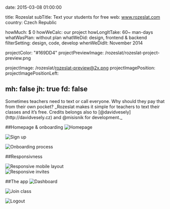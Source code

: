 date: 2015-03-08 01:00:00

title: Rozeslat
subTitle: Text your students for free
web: www.rozeslat.com
country: Czech Republic

howMuch: $ 0
howWeCalc: our project
howLongItTake: 60~ man-days
whatWasPlan: without plan
whatWeDid: design, frontend & backend
filterSetting: design, code, develop
whenWeDidIt: November 2014

projectColor: "#169DD4"
projectPreviewImage: /rozeslat/rozeslat-project-preview.png

projectImage: /rozeslat/rozeslat-preview@2x.png
projectImagePosition:
projectImagePositionLeft:

mh: false
jh: true
fd: false
---



<div id="description" class="description">
Sometimes teachers need to text or call everyone. Why should they pay that from their own pocket?
_Rozeslat makes it simple for teachers to text their classes and it’s free. Credits belongs also to [@davidvesely](http://davidvesely.cz) and @misisnik for development._
</div>

##Homepage & onboarding
<img class="lazyload container-page"
  data-src="/rozeslat/rozeslat-home.png"
  data-srcset="/rozeslat/rozeslat-home@2x.png 2000w,
          /rozeslat/rozeslat-home.png 1280w,
          /rozeslat/rozeslat-home@small.png 800w,"
  sizes="100%"
  alt="Homepage">

<img class="lazyload container-page"
  data-src="/rozeslat/rozeslat-signup.png"
  data-srcset="/rozeslat/rozeslat-signup@2x.png 2000w,
          /rozeslat/rozeslat-signup.png 1280w,
          /rozeslat/rozeslat-signup@small.png 800w,"
  sizes="100%"
  alt="Sign up">

<img class="lazyload container-page"
  data-src="/rozeslat/rozeslat-firstclass.png"
  data-srcset="/rozeslat/rozeslat-firstclass@2x.png 2000w,
          /rozeslat/rozeslat-firstclass.png 1280w,
          /rozeslat/rozeslat-firstclass@small.png 800w,"
  sizes="100%"
  alt="Onboarding process">


##Responsivness
<div class="portraits">
  <div class="portrait left">
    <img class="lazyload mobile-portrait"
    data-src="/rozeslat/rozeslat-mobile-app.png"
    data-srcset="/rozeslat/rozeslat-mobile-app@2x.png 2000w,
            /rozeslat/rozeslat-mobile-app.png 1280w,
            /rozeslat/rozeslat-mobile-app.png 800w,"
    sizes="100%"
    alt="Responsive mobile layout">
  </div>
  <div class="portrait right">
    <img class="lazyload mobile-portrait"
    data-src="/rozeslat/rozeslat-mobile-invites.png"
    data-srcset="/rozeslat/rozeslat-mobile-invites@2x.png 2000w,
            /rozeslat/rozeslat-mobile-invites.png 1280w,
            /rozeslat/rozeslat-mobile-invites.png 800w,"
    sizes="100%"
    alt="Responsive invites">
  </div>
</div>

##The app
<img class="lazyload container-page left"
  data-src="/rozeslat/rozeslat-app.png"
  data-srcset="/rozeslat/rozeslat-app@2x.png 2000w,
          /rozeslat/rozeslat-app.png 1280w,
          /rozeslat/rozeslat-app.png 800w,"
  sizes="100%"
  alt="Dashboard">

<img class="lazyload container-page right"
  data-src="/rozeslat/rozeslat-join.png"
  data-srcset="/rozeslat/rozeslat-join@2x.png 2000w,
          /rozeslat/rozeslat-join.png 1280w,
          /rozeslat/rozeslat-join.png 800w,"
  sizes="100%"
  alt="Join class">

<img class="lazyload container-page"
  data-src="/rozeslat/rozeslat-logout.png"
  data-srcset="/rozeslat/rozeslat-logout@2x.png 2000w,
          /rozeslat/rozeslat-logout.png 1280w,
          /rozeslat/rozeslat-logout@small.png 800w,"
  sizes="100%"
  alt="Logout">
